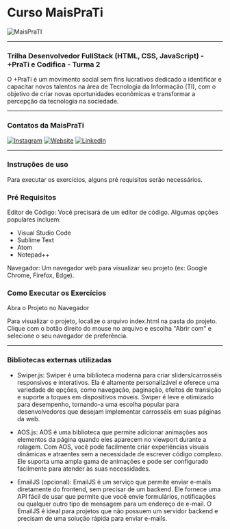 # Curso MaisPraTi

![MaisPraTI](https://media.licdn.com/dms/image/v2/C4D1BAQE-hgWmZw6vMQ/company-background_10000/company-background_10000/0/1594408985136/maisprati_cover?e=2147483647&v=beta&t=O6ZZa3jETSjW2xJveLKOoowLAMpnPwwJLePTvaOoYVw)

------------------------------------------------------------------


### Trilha Desenvolvedor FullStack (HTML, CSS, JavaScript) - +PraTi e Codifica - Turma 2


O +PraTi é um movimento social sem fins lucrativos dedicado a identificar e capacitar novos talentos na área de Tecnologia da Informação (TI), com o objetivo de criar novas oportunidades econômicas e transformar a percepção da tecnologia na sociedade.


------------------------------------------------------------------

### Contatos da MaisPraTi


[![Instagram](https://i.imgur.com/7GXXik6.png)](https://www.instagram.com/maisprati/) [![Website](https://i.imgur.com/sfE08x7.png)](https://www.maisprati.com.br/) [![LinkedIn](https://i.imgur.com/JS0zkAc.png)](https://www.linkedin.com/company/maisprati/)

------------------------------------------------------------------

### Instruções de uso

Para executar os exercícios, alguns pré requisitos serão necessários. 

### Pré Requisitos

Editor de Código: Você precisará de um editor de código. Algumas opções populares incluem:

- Visual Studio Code
- Sublime Text
- Atom
- Notepad++

Navegador: Um navegador web para visualizar seu projeto (ex: Google Chrome, Firefox, Edge).

###  Como Executar os Exercícios

Abra o Projeto no Navegador

Para visualizar o projeto, localize o arquivo index.html na pasta do projeto.
Clique com o botão direito do mouse no arquivo e escolha "Abrir com" e selecione o seu navegador de preferência.

------------------------------------------------------------------

### Bibliotecas externas utilizadas

- Swiper.js: Swiper é uma biblioteca moderna para criar sliders/carrosséis responsivos e interativos. Ela é altamente personalizável e oferece uma variedade de opções, como navegação, paginação, efeitos de transição e suporte a toques em dispositivos móveis. Swiper é leve e otimizado para desempenho, tornando-a uma escolha popular para desenvolvedores que desejam implementar carrosséis em suas páginas da web.

- AOS.js: AOS é uma biblioteca que permite adicionar animações aos elementos da página quando eles aparecem no viewport durante a rolagem. Com AOS, você pode facilmente criar experiências visuais dinâmicas e atraentes sem a necessidade de escrever código complexo. Ele suporta uma ampla gama de animações e pode ser configurado facilmente para atender às suas necessidades.

- EmailJS (opcional): EmailJS é um serviço que permite enviar e-mails diretamente do frontend, sem precisar de um backend. Ele fornece uma API fácil de usar que permite que você envie formulários, notificações ou qualquer outro tipo de mensagem para um endereço de e-mail. O EmailJS é ideal para projetos que não possuem um servidor backend e precisam de uma solução rápida para enviar e-mails.
